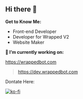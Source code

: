 ## Hi there 👋

 **Get to Know Me:**
- Front-end Developer
- Developer for Wrapped V2
- Website Maker

 __🔭 I’m currently working on:__














https://wrappedbot.com
> https://dev.wrappedbot.com






Dontate Here:






[![ko-fi](https://ko-fi.com/img/githubbutton_sm.svg)](https://ko-fi.com/B0B81DG9YT)

<!--
**fireinakage/fireinakage** is a ✨ _special_ ✨ repository because its `README.md` (this file) appears on your GitHub profile.

Here are some ideas to get you started:

- 🔭 I’m currently working on ...
- 🌱 I’m currently learning ...
- 👯 I’m looking to collaborate on ...
- 🤔 I’m looking for help with ...
- 💬 Ask me about ...
- 📫 How to reach me: ...
- 😄 Pronouns: ...
- ⚡ Fun fact: ...
-->
